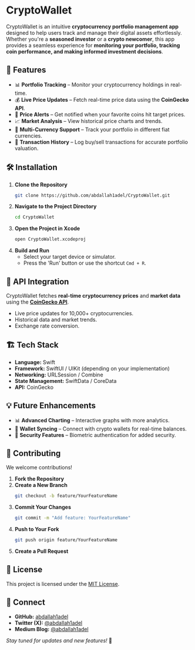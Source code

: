 # CryptoWallet  

CryptoWallet is an intuitive **cryptocurrency portfolio management app** designed to help users track and manage their digital assets effortlessly. Whether you're a **seasoned investor** or a **crypto newcomer**, this app provides a seamless experience for **monitoring your portfolio, tracking coin performance, and making informed investment decisions**.  

## 🚀 Features  

- 📊 **Portfolio Tracking** – Monitor your cryptocurrency holdings in real-time.  
- 💰 **Live Price Updates** – Fetch real-time price data using the **CoinGecko API**.  
- 🔔 **Price Alerts** – Get notified when your favorite coins hit target prices.  
- 📈 **Market Analysis** – View historical price charts and trends.  
- 🔄 **Multi-Currency Support** – Track your portfolio in different fiat currencies.  
- 🏦 **Transaction History** – Log buy/sell transactions for accurate portfolio valuation.  


## 🛠️ Installation  

1. **Clone the Repository**  
   ```bash
   git clone https://github.com/abdallah1adel/CryptoWallet.git
   ```
2. **Navigate to the Project Directory**  
   ```bash
   cd CryptoWallet
   ```
3. **Open the Project in Xcode**  
   ```bash
   open CryptoWallet.xcodeproj
   ```
4. **Build and Run**  
   - Select your target device or simulator.  
   - Press the 'Run' button or use the shortcut `Cmd + R`.  

## 🔗 API Integration  

CryptoWallet fetches **real-time cryptocurrency prices** and **market data** using the **[CoinGecko API](https://www.coingecko.com/en/api)**.  

- Live price updates for 10,000+ cryptocurrencies.  
- Historical data and market trends.  
- Exchange rate conversion.  

## 🏗️ Tech Stack  

- **Language:** Swift  
- **Framework:** SwiftUI / UIKit (depending on your implementation)  
- **Networking:** URLSession / Combine  
- **State Management:** SwiftData / CoreData  
- **API:** CoinGecko  

## 💡 Future Enhancements  

- 📊 **Advanced Charting** – Interactive graphs with more analytics.  
- 🏦 **Wallet Syncing** – Connect with crypto wallets for real-time balances.  
- 🔐 **Security Features** – Biometric authentication for added security.  

## 🤝 Contributing  

We welcome contributions!  

1. **Fork the Repository**  
2. **Create a New Branch**  
   ```bash
   git checkout -b feature/YourFeatureName
   ```
3. **Commit Your Changes**  
   ```bash
   git commit -m "Add feature: YourFeatureName"
   ```
4. **Push to Your Fork**  
   ```bash
   git push origin feature/YourFeatureName
   ```
5. **Create a Pull Request**  

## 📜 License  

This project is licensed under the [MIT License](LICENSE).  

## 🔗 Connect  

- **GitHub:** [abdallah1adel](https://github.com/abdallah1adel)  
- **Twitter (X):** [@abdallah1adel](https://twitter.com/abdallah1adell)  
- **Medium Blog:** [@abdallah1adel](https://medium.com/@abdallah1adel)  

*Stay tuned for updates and new features!* 🚀
